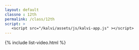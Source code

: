 ```yaml
---
layout: default
classno : 12th
permalink: /class/12th
script: >
   <script src="/kalvi/assets/js/kalvi-app.js" ></script>
---
```


{% include list-video.html %}
